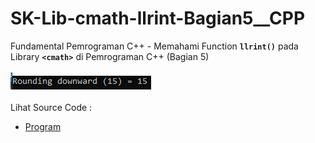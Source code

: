# SK-Lib-cmath-llrint-Bagian5__CPP
Fundamental Pemrograman C++ - Memahami Function <code><b>llrint()</b></code> pada Library <code><b>&lt;cmath></b></code> di Pemrograman C++ (Bagian 5)<br><br>
<img src="https://github.com/RizkyKhapidsyah/SK-Lib-cmath-llrint-Bagian5__CPP/blob/master/SK-Lib-cmath-llrint-Bagian5__CPP/result/001.PNG"><br><br>
Lihat Source Code : <br>
- <a href="https://github.com/RizkyKhapidsyah/SK-Lib-cmath-llrint-Bagian5__CPP/blob/master/SK-Lib-cmath-llrint-Bagian5__CPP/Source.cpp">Program</a>
